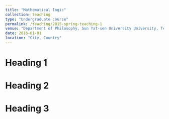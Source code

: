 ```yaml
---
title: "Mathematical logic"
collection: teaching
type: "Undergraduate course"
permalink: /teaching/2015-spring-teaching-1
venue: "Department of Philosophy, Sun Yat-sen University University, Teaching assistant"
date: 2016-01-01
location: "City, Country"
---
```


<!--This is a description of a teaching experience. You can use markdown like any other post.-->

Heading 1
======

Heading 2
======

Heading 3
======

